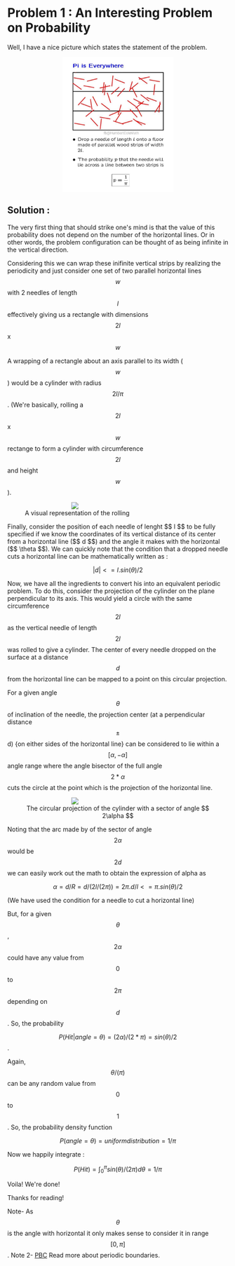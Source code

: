 # Problem 1 : An Interesting Problem on Probability

Well, I have a nice picture which states the statement of the problem.

<center><img style=" display: block; margin-left: auto; margin-right: auto;width: 50%;" src="../assets/prob1.jpg"></center>

## Solution :

The very first thing that should strike one's mind is that the value of this probability does not depend on the number of the horizontal lines. Or in other words, the problem configuration can be thought of as being infinite in the vertical direction.

Considering this we can wrap these inifinite vertical strips by realizing the periodicity and just consider one set of two parallel horizontal lines $$w$$ with 2 needles of length $$l$$ effectively giving us a rectangle with dimensions $$2l$$ x $$w$$ 

A wrapping of a rectangle about an axis parallel to its width ($$w$$) would be a cylinder with radius $$ 2l/\pi $$. (We're basically, rolling a $$2l$$ x $$w$$ rectange to form a cylinder with circumference $$2l$$ and height $$w$$).
<figure>
<center><img style=" display: block; margin-left: auto; margin-right: auto;width: 50%;" src="../assets/prob1_fig2.png"></center>
<figcaption> A visual representation of the rolling </figcaption>
</figure>
Finally, consider the position of each needle of lenght $$ l $$ to be fully specified if we know the coordinates of its vertical distance of its center from a horizontal line ($$ d $$) and the angle it makes with the horizontal ($$ \theta $$). We can quickly note that the condition that a dropped needle cuts a horizontal line can be mathematically written as :

$$ \lvert d \rvert <= l.sin(\theta)/2 $$

Now, we have all the ingredients to convert his into an equivalent periodic problem. To do this, consider the projection of the cylinder on the plane perpendicular to its axis. This would yield a circle with the same circumference $$ 2l $$ as the vertical needle of length $$ 2l $$ was rolled to give a cylinder. The center of every needle dropped on the surface at a distance $$ d $$ from the horizontal line can be mapped to a point on this circular projection.

For a given angle $$\theta$$ of inclination of the needle, the projection center (at a perpendicular distance $$ \pm $$ d) {on either sides of the horizontal line} can be considered to lie within a $$ [\alpha, -\alpha] $$ angle range where the angle bisector of the full angle $$ 2*\alpha $$ cuts the circle at the point which is the projection of the horizontal line.
<figure>
<center><img style=" display: block; margin-left: auto; margin-right: auto;width: 50%;" src="../assets/prob1_fig.jpg">
<figcaption>The circular projection of the cylinder with a sector of angle $$ 2\alpha $$</figcaption>
</center>
</figure>

Noting that the arc made by of the sector of angle $$ 2\alpha $$ would be $$ 2d $$ we can easily work out the math to obtain the expression of alpha as 

$$ \alpha = d/R = d/(2l/(2\pi)) = 2\pi.d/l <= \pi.sin(\theta)/2 $$ 

(We have used the condition for a needle to cut a horizontal line)

But, for a given $$ \theta $$, $$ 2\alpha $$ could have any value from $$ 0 $$ to $$ 2\pi $$ depending on $$ d $$. So, the probability 

$$ P(Hit \lvert angle=\theta) = (2\alpha)/(2*\pi) = sin(\theta)/2 $$. 

Again, $$ \theta/(\pi) $$ can be any random value from $$ 0 $$ to $$ 1 $$. So, the probability density function 

$$ P(angle = \theta) = uniform distribution = 1/\pi $$ 

Now we happily integrate :

$$ P(Hit) = \int_{0}^{\pi} sin(\theta)/(2\pi) d\theta = 1/\pi $$

Voila! We're done!

Thanks for reading!

Note- As $$ \theta $$ is the angle with horizontal it only makes sense to consider it in range $$ [0,\pi] $$.
Note 2- [PBC](https://en.wikipedia.org/wiki/Periodic_boundary_conditions) Read more about periodic boundaries.

